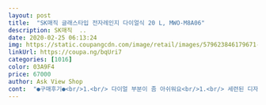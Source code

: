 ```yaml
---
layout: post 
title:  "SK매직 글래스타입 전자레인지 다이얼식 20 L, MWO-M8A06" 
description: SK매직  ..
date: 2020-02-25 06:13:24 
img: https://static.coupangcdn.com/image/retail/images/579623846179671-c399a042-fea9-4217-8272-152558d4f7ad.jpg 
linkUrl: https://coupa.ng/bqUri7 
categories: [1016] 
color: 03A9F4 
price: 67000 
author: Ask View Shop 
cont:  "●구매후기●<br/>1.<br/> 다이얼 부분이 좀 아쉬워요<br/>1.<br/> 세련된 디자인<br/>1.<br/> 포장<br/> -인터넷으로 전자제품을 사면 배송중에 파손위험이 걱정되잖아요? 내부도 튼튼하게 포장되어 왔어요.<br/> 찌그러진 부분은 당연 없음.<br/><br/>2.<br/> 간편한 조작법<br/>2.<br/> 외관<br/> - 외관은 올 블랙에 손잡이와 버튼의 실버 색상 조합이 깔끔해요.<br/> 예전에 쓰던 전자렌지는 버튼만 여러개라 조금 조잡한 느낌이 들었는데 심플하고 베이직합니다.<br/> 크기도 너무 크지 않아서 주방 공간도 적당히 차지하고요.<br/><br/>3.<br/> 가성비 좋아요<br/>3.<br/> 내관<br/> -아무래도 사용을 많이 하면 사용 후 닦아도 내부가 처음 구입했을 때 처럼 깔끔하지는 않은데 내부가 어두운 그레이라 많이 사용해도 사용감이 특별이 두드러지지는 않을 것 같네요.<br/><br/>4.<br/> 기능<br/> -이 전자렌지는 요새 트렌트에 딱인 제품이에요.<br/><br/>4.<br/> 빠른 배송<br/>5단계 출력 세기 선택 후 조리 시간만 조절하면 돼요.<br/> 사용하지 않는 조잡한 기능이 있는 제품보다 기본적인 기능 위주로 되어있어 조작 직관성이 좋다고 느껴집니다.<br/><br/>ㅜ<br/>ㅜ ㅜ ㅜ 다이얼식이라 액정화면이 읍떠요 ㅜ<br/>가격대비 정말 추천합니다~!<br/>근데 다 데워지도 땡 소리가 가끔 안나요 ㅡ<br/>기존 쓰던 버튼식은 쓰는 버튼들만 금방 고장나서 영 불편하더라구요~<br/>깔끔한 화이트에 포인트 실버색상! 전면부도 거울처럼 되어있고 너무 예뻐요~<br/>다이얼 돌리는게 분단위로 살짝 딱딱 걸리는? 그런게 있음 좋겠는데 눈금표시만 보고 눈대중으로 가늠해야되서 그 부분은 좀 아쉽네요<br/>단점<br/>또 로켓배송이라 배송이 워낙 빠르고 기사님도 너무 친절했어요~ 전자레인지 없어서 불편하기 전에 받아서 편하네요!<br/>로켓배송에 가격도 싸고 잘 데워지기는 합니다 ㅡ<br/>매우 작고 심플합니다 ㅡ<br/>멀티탭끼웟어요 ㅡ<br/>불량인줄알앗는데 1분이상 데우면 소리가 나네요 ㅜ<br/>사실 더 저렴한 전자레인지도 있었지만 너무 싼건 또 금방 망가질거 같고 as받기 힘들거 같고 그렇다고 삼성이나 엘지는 너무 비싸고... <br/><br/>사실 상품평이 너무 적어서 고민하긴 했지만 다른 SK매직 전자레인지 후기들이 너무 좋아서 이녀석도 크게 다르지 않을거라 생각해서 구매했는데 역시나 맘에 드네요!!!<br/>사실 엄마가 쓰시기에 제일 중요한게 쉬운거라 다이얼식으로 구매했어요<br/>사실 이 단점 빼고는 아주아주 만족합니다.<br/><br/>새로 오자마자 호빵 하나 돌려봤는데 성능도 아주 만족스러워요 강추합니다!!<br/>생각을 못햇어요 ㅡ<br/>아! 해동 그램 수에 따라 해동 시간 조절이 가능한 기능이 신기했어요ㅋㅋㅋ<br/>아래 다이얼만 돌리면 작동되니 엄마가 쓰기 쉬워서 좋다고 하시네요!!<br/>아마 1분보다 짧은 초단위는 소리가 안나나봐요 ㅡ<br/>엄마 집에 있던 10년 넘은 전자레인지가 수명을 다해서 이것저것 비교해보다 구매했어요<br/>역시 소셜 중 최고는 로켓배송이 있는 쿠팡이라고 생각합니다<br/>위에 다이얼은 해동 보온 강중약 선택하는 다이얼이구 아래 시간이에요<br/>이런제품 처음이라 ㅡ<br/>장점<br/>전 데우는 기능을 주로 사용하고,가끔 냉동된 식재료 해동 외에는 쓸 일이 잘 없어서요.<br/><br/>전선이 매우 짧습니다 ㅡ<br/>전에 쓰던 녀석은 오래되고 꼬질꼬질해서 칙칙 했는데 치우고 요녀석 놓으니 과장 조금 보태서 주위가 다 밝아진 느낌이에요 ^^<br/>전자레인지 유리가 깨져서 온다는 후기가 있어서 걱정했는데 안에 있는 스티로폼 하나도 안깨지고 잘 왔어요!!<br/>주문은 구입하고 다음날 바로 받았고 쿠팡 로켓배송 참 좋아요 :)<br/>주위에 쓰시는 분들이 sk매직이 고객센터랑 as가 잘되있다고 하시더라구요~ 가격도 이렇게 착한데! 그래서 매직껄로 구매했습니다!!<br/>집에 에어프라이어가 있어서 전자렌지가 없어도 될 것 같았는데 없으니 소소한 불편함이 있어서 하나 구입했어요.<br/> 이왕이면 기능뿐 아니라 디자인도 예뻤으면해서 검색해서 구입했고 느낀 점 써볼게요.<br/><br/>1.<br/> 다이얼 부분이 좀 아쉬워요<br/>1.<br/> 세련된 디자인<br/>1.<br/> 포장<br/> -인터넷으로 전자제품을 사면 배송중에 파손위험이 걱정되잖아요? 내부도 튼튼하게 포장되어 왔어요.<br/> 찌그러진 부분은 당연 없음.<br/><br/>2.<br/> 간편한 조작법<br/>2.<br/> 외관<br/> - 외관은 올 블랙에 손잡이와 버튼의 실버 색상 조합이 깔끔해요.<br/> 예전에 쓰던 전자렌지는 버튼만 여러개라 조금 조잡한 느낌이 들었는데 심플하고 베이직합니다.<br/> 크기도 너무 크지 않아서 주방 공간도 적당히 차지하고요.<br/><br/>3.<br/> 가성비 좋아요<br/>3.<br/> 내관<br/> -아무래도 사용을 많이 하면 사용 후 닦아도 내부가 처음 구입했을 때 처럼 깔끔하지는 않은데 내부가 어두운 그레이라 많이 사용해도 사용감이 특별이 두드러지지는 않을 것 같네요.<br/><br/>4.<br/> 기능<br/> -이 전자렌지는 요새 트렌트에 딱인 제품이에요.<br/><br/>4.<br/> 빠른 배송<br/>5단계 출력 세기 선택 후 조리 시간만 조절하면 돼요.<br/> 사용하지 않는 조잡한 기능이 있는 제품보다 기본적인 기능 위주로 되어있어 조작 직관성이 좋다고 느껴집니다.<br/><br/>ㅜ<br/>ㅜ ㅜ ㅜ 다이얼식이라 액정화면이 읍떠요 ㅜ<br/>가격대비 정말 추천합니다~!<br/>근데 다 데워지도 땡 소리가 가끔 안나요 ㅡ<br/>기존 쓰던 버튼식은 쓰는 버튼들만 금방 고장나서 영 불편하더라구요~<br/>깔끔한 화이트에 포인트 실버색상! 전면부도 거울처럼 되어있고 너무 예뻐요~<br/>다이얼 돌리는게 분단위로 살짝 딱딱 걸리는? 그런게 있음 좋겠는데 눈금표시만 보고 눈대중으로 가늠해야되서 그 부분은 좀 아쉽네요<br/>단점<br/>또 로켓배송이라 배송이 워낙 빠르고 기사님도 너무 친절했어요~ 전자레인지 없어서 불편하기 전에 받아서 편하네요!<br/>로켓배송에 가격도 싸고 잘 데워지기는 합니다 ㅡ<br/>매우 작고 심플합니다 ㅡ<br/>멀티탭끼웟어요 ㅡ<br/>불량인줄알앗는데 1분이상 데우면 소리가 나네요 ㅜ<br/>사실 더 저렴한 전자레인지도 있었지만 너무 싼건 또 금방 망가질거 같고 as받기 힘들거 같고 그렇다고 삼성이나 엘지는 너무 비싸고... <br/><br/>사실 상품평이 너무 적어서 고민하긴 했지만 다른 SK매직 전자레인지 후기들이 너무 좋아서 이녀석도 크게 다르지 않을거라 생각해서 구매했는데 역시나 맘에 드네요!!!<br/>사실 엄마가 쓰시기에 제일 중요한게 쉬운거라 다이얼식으로 구매했어요<br/>사실 이 단점 빼고는 아주아주 만족합니다.<br/><br/>새로 오자마자 호빵 하나 돌려봤는데 성능도 아주 만족스러워요 강추합니다!!<br/>생각을 못햇어요 ㅡ<br/>아! 해동 그램 수에 따라 해동 시간 조절이 가능한 기능이 신기했어요ㅋㅋㅋ<br/>아래 다이얼만 돌리면 작동되니 엄마가 쓰기 쉬워서 좋다고 하시네요!!<br/>아마 1분보다 짧은 초단위는 소리가 안나나봐요 ㅡ<br/>엄마 집에 있던 10년 넘은 전자레인지가 수명을 다해서 이것저것 비교해보다 구매했어요<br/>역시 소셜 중 최고는 로켓배송이 있는 쿠팡이라고 생각합니다<br/>위에 다이얼은 해동 보온 강중약 선택하는 다이얼이구 아래 시간이에요<br/>이런제품 처음이라 ㅡ<br/>장점<br/>전 데우는 기능을 주로 사용하고,가끔 냉동된 식재료 해동 외에는 쓸 일이 잘 없어서요.<br/><br/>전선이 매우 짧습니다 ㅡ<br/>전에 쓰던 녀석은 오래되고 꼬질꼬질해서 칙칙 했는데 치우고 요녀석 놓으니 과장 조금 보태서 주위가 다 밝아진 느낌이에요 ^^<br/>전자레인지 유리가 깨져서 온다는 후기가 있어서 걱정했는데 안에 있는 스티로폼 하나도 안깨지고 잘 왔어요!!<br/>주문은 구입하고 다음날 바로 받았고 쿠팡 로켓배송 참 좋아요 :)<br/>주위에 쓰시는 분들이 sk매직이 고객센터랑 as가 잘되있다고 하시더라구요~ 가격도 이렇게 착한데! 그래서 매직껄로 구매했습니다!!<br/>집에 에어프라이어가 있어서 전자렌지가 없어도 될 것 같았는데 없으니 소소한 불편함이 있어서 하나 구입했어요.<br/> 이왕이면 기능뿐 아니라 디자인도 예뻤으면해서 검색해서 구입했고 느낀 점 써볼게요.<br/><br/>" 
---
```


